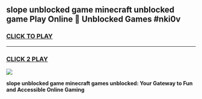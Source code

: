 
## slope unblocked game minecraft unblocked game Play Online 👋 Unblocked Games #nki0v
<h3>
<a href="https://premium.freeplayer.one?title=slope_unblocked_game_minecraft&ref=21F">CLICK TO PLAY</a></h3>
<hr>

<h3>
<a href="https://premium.freeplayer.one?title=slope_unblocked_game_minecraft&ref=21F">CLICK 2 PLAY</a>
  
</h3>

<a href="https://premium.freeplayer.one?title=slope_unblocked_game_minecraft&ref=21F/"><img src="https://clearcache.store/games.png"></a>


**slope unblocked game minecraft games unblocked: Your Gateway to Fun and Accessible Online Gaming**
